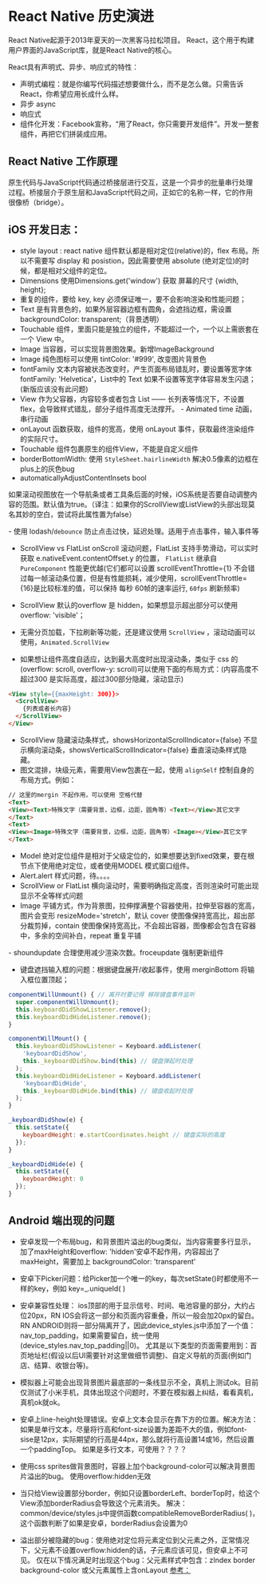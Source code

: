 # React Native 历史演进

React Native起源于2013年夏天的一次黑客马拉松项目。
React，这个用于构建用户界面的JavaScript库，就是React Native的核心。

React具有声明式、异步、响应式的特性：

- 声明式编程：就是你编写代码描述想要做什么，而不是怎么做。只需告诉React，你希望应用长成什么样。
- 异步 async
- 响应式
- 组件化开发：Facebook宣称，“用了React，你只需要开发组件”。开发一整套组件，再把它们拼装成应用。

## React Native 工作原理

原生代码与JavaScript代码通过桥接层进行交互，这是一个异步的批量串行处理过程。桥接层介于原生层和JavaScript代码之间，正如它的名称一样，它的作用很像桥（bridge）。

## iOS 开发日志：

- style layout : react native 组件默认都是相对定位(relative)的，flex 布局。所以不需要写 display 和 posistion，因此需要使用 absolute (绝对定位)的时候，都是相对父组件的定位。
- Dimensions 使用Dimensions.get('window') 获取 屏幕的尺寸 {width, height};
- 重复的组件，要给 key, key 必须保证唯一，要不会影响渲染和性能问题；
- Text 是有背景色的，如果外层容器边框有圆角，会遮挡边框，需设置 backgroundColor: transparent;（背景透明）
- Touchable 组件，里面只能是独立的组件，不能超过一个，一个以上需嵌套在一个 View 中。
- Image 当容器，可以实现背景图效果。新增ImageBackground
- Image 纯色图标可以使用 tintColor: '#999', 改变图片背景色
- fontFamily 文本内容被状态改变时，产生页面布局错乱时，要设置等宽字体 fontFamily: 'Helvetica'，List中的 Text 如果不设置等宽字体容易发生闪退；(新版应该没有此问题)
- View 作为父容器，内容较多或者包含 List —— 长列表等情况下，不设置 flex，会导致样式错乱，部分子组件高度无法撑开。
- Animated time 动画，串行动画
- onLayout 函数获取，组件的宽高，使用 onLayout 事件，获取最终渲染组件的实际尺寸。
- Touchable 组件包裹原生的组件View，不能是自定义组件
- borderBottomWidth:   使用 `StyleSheet.hairlineWidth` 解决0.5像素的边框在plus上的灰色bug
- automaticallyAdjustContentInsets bool

如果滚动视图放在一个导航条或者工具条后面的时候，iOS系统是否要自动调整内容的范围。默认值为true。（译注：如果你的ScrollView或ListView的头部出现莫名其妙的空白，尝试将此属性置为false）

- 使用 lodash/`debounce` 防止点击过快，延迟处理。适用于点击事件，输入事件等

- ScrollView vs FlatList onScroll 滚动问题，FlatList 支持手势滑动，可以实时获取 e.nativeEvent.contentOffset.y 的位置， `FlatList` 继承自 `PureComponent` 性能更优越(它们都可以设置 scrollEventThrottle={1} 不会错过每一帧滚动条位置，但是有性能损耗，减少使用，scrollEventThrottle={16}是比较标准的值，可以保持 每秒 60帧的速率运行, `60fps` 刷新频率)

- ScrollView 默认的overflow 是 hidden，如果想显示超出部分可以使用 overflow: 'visible'；
- 无需分页加载，下拉刷新等功能，还是建议使用 `ScrollView` ，滚动动画可以使用，`Animated.ScrollView`
- 如果想让组件高度自适应，达到最大高度时出现滚动条，类似于 css 的 (overflow: scroll, overflow-y: scroll)可以使用下面的布局方式：(内容高度不超过300 是实际高度，超过300部分隐藏，滚动显示)

```html
<View style={{maxHeight: 300}}>
  <ScrollView>
    {列表或者长内容}
  </ScrollView>
</View>
```

- ScrollView 隐藏滚动条样式，showsHorizontalScrollIndicator={false} 不显示横向滚动条，showsVerticalScrollIndicator={false} 垂直滚动条样式隐藏。
- 图文混排，块级元素，需要用View包裹在一起，使用 `alignSelf` 控制自身的布局方式。例如：

```html
// 这里的mergin 不起作用，可以使用 空格代替
<Text>
<View><Text>特殊文字（需要背景，边框，边距，圆角等）<Text></View>其它文字
</Text>
<Text>
<View><Image>特殊文字（需要背景，边框，边距，圆角等）<Image></View>其它文字
</Text>
```

- Model 绝对定位组件是相对于父级定位的，如果想要达到fixed效果，要在根节点下使用绝对定位，或者使用MODEL 模式窗口组件。
- Alert.alert 样式问题，待。。。。
- ScrollView or FlatList 横向滚动时，需要明确指定高度，否则渲染时可能出现显示不全等样式问题
- Image 平铺方式，作为背景图，拉伸撑满整个容器使用，拉伸至容器的宽高，图片会变形 resizeMode='stretch'，默认 cover 使图像保持宽高比，超出部分裁剪掉，contain 使图像保持宽高比，不会超出容器，图像都会包含在容器中，多余的空间补白，repeat 重复平铺

- shoundupdate 合理使用减少渲染次数。froceupdate 强制更新组件
- 键盘遮挡输入框的问题：根据键盘展开/收起事件，使用 merginBottom 将输入框位置顶起；

```js
componentWillUnmount() { // 离开时要记得 移除键盘事件监听
  super.componentWillUnmount();
  this.keyboardDidShowListener.remove();
  this.keyboardDidHideListener.remove();
}

componentWillMount() {
  this.keyboardDidShowListener = Keyboard.addListener(
    'keyboardDidShow',
    this._keyboardDidShow.bind(this) // 键盘弹起时处理
  );
  this.keyboardDidHideListener = Keyboard.addListener(
    'keyboardDidHide',
    this._keyboardDidHide.bind(this) // 键盘收起时处理
  );
}

_keyboardDidShow(e) {
  this.setState({
    keyboardHeight: e.startCoordinates.height // 键盘实际的高度
  });
}

_keyboardDidHide(e) {
  this.setState({
    keyboardHeight: 0
  });
}
```

## Android 端出现的问题

- 安卓发现一个布局bug，和背景图片溢出的bug类似，当内容需要多行显示，加了maxHeight和overflow: 'hidden'安卓不起作用，内容超出了maxHeight，需要加上 backgroundColor: 'transparent'
- 安卓下Picker问题：给Picker加一个唯一的key，每次setState()时都使用不一样的key，例如 key=_.uniqueId( )
- 安卓兼容性处理： ios顶部的用于显示信号、时间、电池容量的部分，大约占位20px，RN IOS会将这一部分和页面内容重叠，所以一般会加20px的留白。RN ANDROID则将一部分隔离开了，因此device_styles.js中添加了一个值：nav_top_padding，如果需要留白，统一使用(device_styles.nav_top_padding||0)。  尤其是以下类型的页面需要用到：首页地址栏(假设以后UI需要针对这里做细节调整)、自定义导航的页面(例如门店、结算、收银台等)。

- 模拟器上可能会出现背景图片最底部的一条线显示不全，真机上测试ok。目前仅测试了小米手机，具体出现这个问题时，不要在模拟器上纠结，看看真机，真机ok就ok。

- 安卓上line-height处理错误。安卓上文本会显示在靠下方的位置。解决方法：如果是单行文本，尽量将行高和font-size设置为差距不大的值，例如font-sise是12px，实际期望的行高是44px，那么就将行高设置14或16，然后设置一个paddingTop。 如果是多行文本，可使用？？？？

- 使用css sprites做背景图时，容器上加个background-color可以解决背景图片溢出的bug。 使用overflow:hidden无效

- 当只给View设置部分border，例如只设置borderLeft、borderTop时，给这个View添加borderRadius会导致这个元素消失。 解决：common/device/styles.js中提供函数compatibleRemoveBorderRadius( )，这个函数判断了如果是安卓，borderRadius会设置为0

- 溢出部分被隐藏的bug：使用绝对定位将元素定位到父元素之外，正常情况下，父元素不设置overflow:hidden的话，子元素应该可见，但安卓上不可见。 仅在以下情况满足时出现这个bug：父元素样式中包含：zIndex border background-color 或父元素属性上含onLayout [参考：](https://github.com/facebook/react-native/issues/12534)
